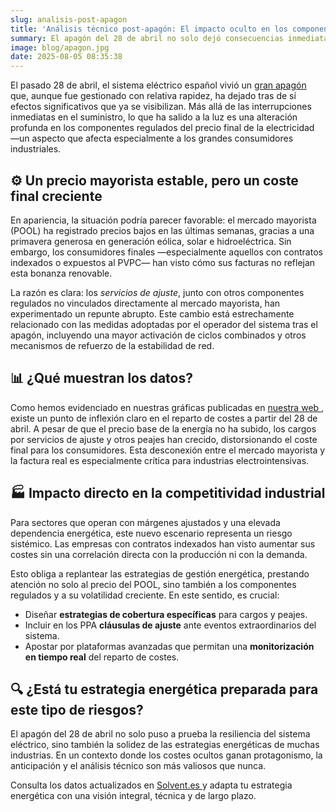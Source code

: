 ```yaml
---
slug: analisis-post-apagon
title: 'Análisis técnico post-apagón: El impacto oculto en los componentes regulados del precio eléctrico'
summary: El apagón del 28 de abril no solo dejó consecuencias inmediatas en el suministro eléctrico, sino que también provocó un cambio profundo en la estructura de costes de la factura eléctrica. En este análisis técnico explicamos cómo, a pesar de un mercado mayorista barato gracias a la alta generación renovable, los componentes regulados han incrementado de forma significativa. Un fenómeno que ya está afectando la competitividad de la industria intensiva en energía. Descubre por qué ha ocurrido, cómo identificar estos sobrecostes y qué estrategias adoptar para mitigar su impacto.
image: blog/apagon.jpg
date: 2025-08-05 08:35:38
---
```

El pasado 28 de abril, el sistema eléctrico español vivió un [gran apagón](/como-evitar-quedarte-sin-luz-en-un-apag-n/) que, aunque fue gestionado con relativa rapidez, ha dejado tras de sí efectos significativos que ya se visibilizan. Más allá de las interrupciones inmediatas en el suministro, lo que ha salido a la luz es una alteración profunda en los componentes regulados del precio final de la electricidad —un aspecto que afecta especialmente a los grandes consumidores industriales.

## ⚙️ Un precio mayorista estable, pero un coste final creciente

En apariencia, la situación podría parecer favorable: el mercado mayorista (POOL) ha registrado precios bajos en las últimas semanas, gracias a una primavera generosa en generación eólica, solar e hidroeléctrica. Sin embargo, los consumidores finales —especialmente aquellos con contratos indexados o expuestos al PVPC— han visto cómo sus facturas no reflejan esta bonanza renovable.

La razón es clara: los _servicios de ajuste_, junto con otros componentes regulados no vinculados directamente al mercado mayorista, han experimentado un repunte abrupto. Este cambio está estrechamente relacionado con las medidas adoptadas por el operador del sistema tras el apagón, incluyendo una mayor activación de ciclos combinados y otros mecanismos de refuerzo de la estabilidad de red.

## 📊 ¿Qué muestran los datos?

Como hemos evidenciado en nuestras gráficas publicadas en [nuestra web ](/precio-electricidad/), existe un punto de inflexión claro en el reparto de costes a partir del 28 de abril. A pesar de que el precio base de la energía no ha subido, los cargos por servicios de ajuste y otros peajes han crecido, distorsionando el coste final para los consumidores. Esta desconexión entre el mercado mayorista y la factura real es especialmente crítica para industrias electrointensivas.

## 🏭 Impacto directo en la competitividad industrial

Para sectores que operan con márgenes ajustados y una elevada dependencia energética, este nuevo escenario representa un riesgo sistémico. Las empresas con contratos indexados han visto aumentar sus costes sin una correlación directa con la producción ni con la demanda.

Esto obliga a replantear las estrategias de gestión energética, prestando atención no solo al precio del POOL, sino también a los componentes regulados y a su volatilidad creciente. En este sentido, es crucial:

- Diseñar **estrategias de cobertura específicas** para cargos y peajes.
- Incluir en los PPA **cláusulas de ajuste** ante eventos extraordinarios del sistema.
- Apostar por plataformas avanzadas que permitan una **monitorización en tiempo real** del reparto de costes.

## 🔍 ¿Está tu estrategia energética preparada para este tipo de riesgos?

El apagón del 28 de abril no solo puso a prueba la resiliencia del sistema eléctrico, sino también la solidez de las estrategias energéticas de muchas industrias. En un contexto donde los costes ocultos ganan protagonismo, la anticipación y el análisis técnico son más valiosos que nunca.

Consulta los datos actualizados en [Solvent.es ](/precio-electricidad/) y adapta tu estrategia energética con una visión integral, técnica y de largo plazo.
